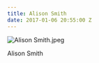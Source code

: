 ```yaml
---
title: Alison Smith
date: 2017-01-06 20:55:00 Z
---
```


![Alison Smith.jpeg](/uploads/Alison%20Smith.jpeg)

Alison Smith